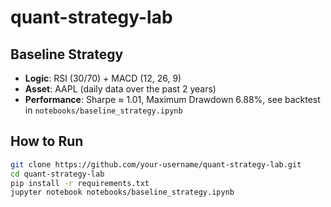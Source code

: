 # quant-strategy-lab

## Baseline Strategy
- **Logic**: RSI (30/70) + MACD (12, 26, 9)
- **Asset**: AAPL (daily data over the past 2 years)
- **Performance**: Sharpe ≈ 1.01, Maximum Drawdown 6.88%, see backtest in `notebooks/baseline_strategy.ipynb`

## How to Run
```bash
git clone https://github.com/your-username/quant-strategy-lab.git
cd quant-strategy-lab
pip install -r requirements.txt
jupyter notebook notebooks/baseline_strategy.ipynb
